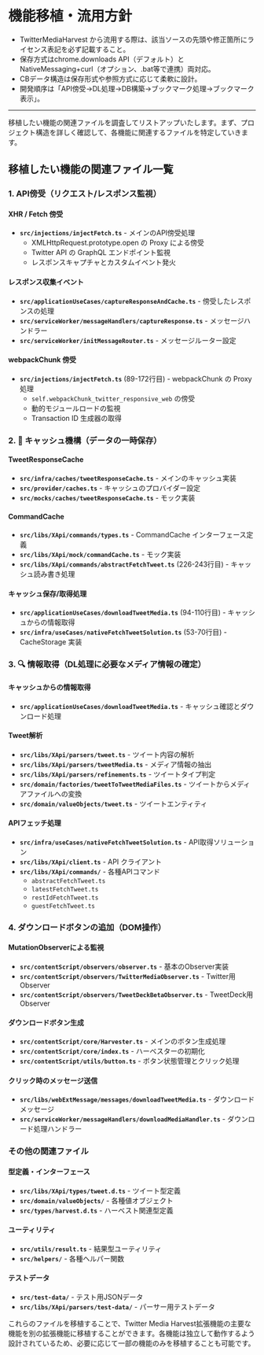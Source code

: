 # 機能移植・流用方針

- TwitterMediaHarvest から流用する際は、該当ソースの先頭や修正箇所にライセンス表記を必ず記載すること。
- 保存方式はchrome.downloads API（デフォルト）とNativeMessaging+curl（オプション、.bat等で連携）両対応。
- CBデータ構造は保存形式や参照方式に応じて柔軟に設計。
- 開発順序は「API傍受→DL処理→DB構築→ブックマーク処理→ブックマーク表示」。

---

移植したい機能の関連ファイルを調査してリストアップいたします。まず、プロジェクト構造を詳しく確認して、各機能に関連するファイルを特定していきます。
## 移植したい機能の関連ファイル一覧

### 1.  API傍受（リクエスト/レスポンス監視）

#### XHR / Fetch 傍受
- **`src/injections/injectFetch.ts`** - メインのAPI傍受処理
  - XMLHttpRequest.prototype.open の Proxy による傍受
  - Twitter API の GraphQL エンドポイント監視
  - レスポンスキャプチャとカスタムイベント発火

#### レスポンス収集イベント
- **`src/applicationUseCases/captureResponseAndCache.ts`** - 傍受したレスポンスの処理
- **`src/serviceWorker/messageHandlers/captureResponse.ts`** - メッセージハンドラー
- **`src/serviceWorker/initMessageRouter.ts`** - メッセージルーター設定

#### webpackChunk 傍受
- **`src/injections/injectFetch.ts`** (89-172行目) - webpackChunk の Proxy 処理
  - `self.webpackChunk_twitter_responsive_web` の傍受
  - 動的モジュールロードの監視
  - Transaction ID 生成器の取得

### 2. 🧠 キャッシュ機構（データの一時保存）

#### TweetResponseCache
- **`src/infra/caches/tweetResponseCache.ts`** - メインのキャッシュ実装
- **`src/provider/caches.ts`** - キャッシュのプロバイダー設定
- **`src/mocks/caches/tweetResponseCache.ts`** - モック実装

#### CommandCache
- **`src/libs/XApi/commands/types.ts`** - CommandCache インターフェース定義
- **`src/libs/XApi/mock/commandCache.ts`** - モック実装
- **`src/libs/XApi/commands/abstractFetchTweet.ts`** (226-243行目) - キャッシュ読み書き処理

#### キャッシュ保存/取得処理
- **`src/applicationUseCases/downloadTweetMedia.ts`** (94-110行目) - キャッシュからの情報取得
- **`src/infra/useCases/nativeFetchTweetSolution.ts`** (53-70行目) - CacheStorage 実装

### 3. 🔍 情報取得（DL処理に必要なメディア情報の確定）

#### キャッシュからの情報取得
- **`src/applicationUseCases/downloadTweetMedia.ts`** - キャッシュ確認とダウンロード処理

#### Tweet解析
- **`src/libs/XApi/parsers/tweet.ts`** - ツイート内容の解析
- **`src/libs/XApi/parsers/tweetMedia.ts`** - メディア情報の抽出
- **`src/libs/XApi/parsers/refinements.ts`** - ツイートタイプ判定
- **`src/domain/factories/tweetToTweetMediaFiles.ts`** - ツイートからメディアファイルへの変換
- **`src/domain/valueObjects/tweet.ts`** - ツイートエンティティ

#### APIフェッチ処理
- **`src/infra/useCases/nativeFetchTweetSolution.ts`** - API取得ソリューション
- **`src/libs/XApi/client.ts`** - API クライアント
- **`src/libs/XApi/commands/`** - 各種APIコマンド
  - `abstractFetchTweet.ts`
  - `latestFetchTweet.ts`
  - `restIdFetchTweet.ts`
  - `guestFetchTweet.ts`

### 4.  ダウンロードボタンの追加（DOM操作）

#### MutationObserverによる監視
- **`src/contentScript/observers/observer.ts`** - 基本のObserver実装
- **`src/contentScript/observers/TwitterMediaObserver.ts`** - Twitter用Observer
- **`src/contentScript/observers/TweetDeckBetaObserver.ts`** - TweetDeck用Observer

#### ダウンロードボタン生成
- **`src/contentScript/core/Harvester.ts`** - メインのボタン生成処理
- **`src/contentScript/core/index.ts`** - ハーベスターの初期化
- **`src/contentScript/utils/button.ts`** - ボタン状態管理とクリック処理

#### クリック時のメッセージ送信
- **`src/libs/webExtMessage/messages/downloadTweetMedia.ts`** - ダウンロードメッセージ
- **`src/serviceWorker/messageHandlers/downloadMediaHandler.ts`** - ダウンロード処理ハンドラー

### その他の関連ファイル

#### 型定義・インターフェース
- **`src/libs/XApi/types/tweet.d.ts`** - ツイート型定義
- **`src/domain/valueObjects/`** - 各種値オブジェクト
- **`src/types/harvest.d.ts`** - ハーベスト関連型定義

#### ユーティリティ
- **`src/utils/result.ts`** - 結果型ユーティリティ
- **`src/helpers/`** - 各種ヘルパー関数

#### テストデータ
- **`src/test-data/`** - テスト用JSONデータ
- **`src/libs/XApi/parsers/test-data/`** - パーサー用テストデータ

これらのファイルを移植することで、Twitter Media Harvest拡張機能の主要な機能を別の拡張機能に移植することができます。各機能は独立して動作するよう設計されているため、必要に応じて一部の機能のみを移植することも可能です。